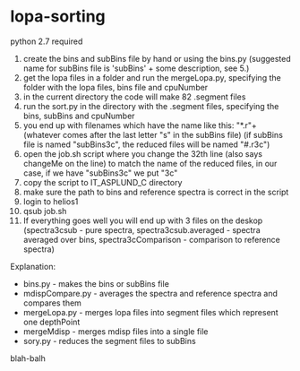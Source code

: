 # lopa-sorting


python 2.7 required


1. create the bins and subBins file by hand or using the bins.py (suggested name for subBins file is 'subBins' + some description, see 5.)
2. get the lopa files in a folder and run the mergeLopa.py, specifying the folder with the lopa files, bins file and cpuNumber
3. in the current directory the code will make 82 .segment files
4. run the sort.py in the directory with the .segment files, specifying the bins, subBins and cpuNumber
5. you end up with filenames which have the name like this: "*.r"+ (whatever comes after the last letter "s" in the subBins file) (if subBins file is named "subBins3c", the reduced files will be named "#.r3c")
6. open the job.sh script where you change the 32th line (also says changeMe on the line) to match the name of the reduced files, in our case, if we have "subBins3c" we put "3c"
7. copy the script to IT_ASPLUND_C directory
8. make sure the path to bins and reference spectra is correct in the script
9. login to helios1
10. qsub job.sh
11. If everything goes well you will end up with 3 files on the deskop (spectra3csub - pure spectra, spectra3csub.averaged - spectra averaged over bins, spectra3cComparison - comparison to reference spectra)


Explanation:

* bins.py - makes the bins or subBins file
* mdispCompare.py - averages the spectra and reference spectra and compares them
* mergeLopa.py - merges lopa files into segment files which represent one depthPoint
* mergeMdisp - merges mdisp files into a single file
* sory.py - reduces the segment files to subBins

blah-balh
